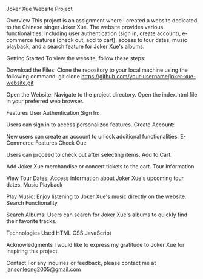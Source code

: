 Joker Xue Website Project

Overview
This project is an assignment where I created a website dedicated to the Chinese singer Joker Xue. The website provides various functionalities, including user authentication (sign in, create account), e-commerce features (check out, add to cart), access to tour dates, music playback, and a search feature for Joker Xue's albums.

Getting Started
To view the website, follow these steps:

Download the Files:
Clone the repository to your local machine using the following command:
git clone https://github.com/your-username/joker-xue-website.git

Open the Website:
Navigate to the project directory.
Open the index.html file in your preferred web browser.

Features
User Authentication
Sign In:

Users can sign in to access personalized features.
Create Account:

New users can create an account to unlock additional functionalities.
E-Commerce Features
Check Out:

Users can proceed to check out after selecting items.
Add to Cart:

Add Joker Xue merchandise or concert tickets to the cart.
Tour Information

View Tour Dates:
Access information about Joker Xue's upcoming tour dates.
Music Playback

Play Music:
Enjoy listening to Joker Xue's music directly on the website.
Search Functionality

Search Albums:
Users can search for Joker Xue's albums to quickly find their favorite tracks.

Technologies Used
HTML
CSS
JavaScript

Acknowledgments
I would like to express my gratitude to Joker Xue for inspiring this project.



Contact
For any inquiries or feedback, please contact me at jansonleong2005@gmail.com